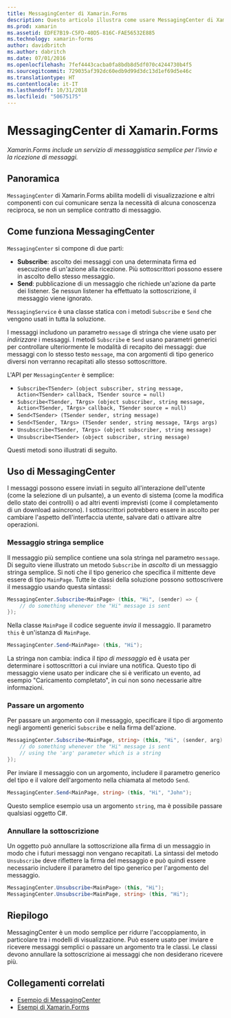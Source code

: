 ```yaml
---
title: MessagingCenter di Xamarin.Forms
description: Questo articolo illustra come usare MessagingCenter di Xamarin.Forms per inviare e ricevere messaggi per ridurre l'accoppiamento tra le classi, ad esempio i modelli di visualizzazione.
ms.prod: xamarin
ms.assetid: EDFE7B19-C5FD-40D5-816C-FAE56532E885
ms.technology: xamarin-forms
author: davidbritch
ms.author: dabritch
ms.date: 07/01/2016
ms.openlocfilehash: 7fef4443cacba0fa8bdb8d5df070c4244730b4f5
ms.sourcegitcommit: 729035af392dc60edb9d99d3dc13d1ef69d5e46c
ms.translationtype: HT
ms.contentlocale: it-IT
ms.lasthandoff: 10/31/2018
ms.locfileid: "50675175"
---
```

# <a name="xamarinforms-messagingcenter"></a>MessagingCenter di Xamarin.Forms

_Xamarin.Forms include un servizio di messaggistica semplice per l'invio e la ricezione di messaggi._

<a name="Overview" />

## <a name="overview"></a>Panoramica

`MessagingCenter` di Xamarin.Forms abilita modelli di visualizzazione e altri componenti con cui comunicare senza la necessità di alcuna conoscenza reciproca, se non un semplice contratto di messaggio.

<a name="How_the_MessagingCenter_Works" />

## <a name="how-the-messagingcenter-works"></a>Come funziona MessagingCenter

`MessagingCenter` si compone di due parti:

-  **Subscribe**: ascolto dei messaggi con una determinata firma ed esecuzione di un'azione alla ricezione. Più sottoscrittori possono essere in ascolto dello stesso messaggio.
-  **Send**: pubblicazione di un messaggio che richiede un'azione da parte dei listener. Se nessun listener ha effettuato la sottoscrizione, il messaggio viene ignorato.


`MessagingService` è una classe statica con i metodi `Subscribe` e `Send` che vengono usati in tutta la soluzione.

I messaggi includono un parametro `message` di stringa che viene usato per *indirizzare* i messaggi. I metodi `Subscribe` e `Send` usano parametri generici per controllare ulteriormente le modalità di recapito dei messaggi: due messaggi con lo stesso testo `message`, ma con argomenti di tipo generico diversi non verranno recapitati allo stesso sottoscrittore.

L'API per `MessagingCenter` è semplice:

- `Subscribe<TSender> (object subscriber, string message, Action<TSender> callback, TSender source = null)`
- `Subscribe<TSender, TArgs> (object subscriber, string message, Action<TSender, TArgs> callback, TSender source = null)`
- `Send<TSender> (TSender sender, string message)`
- `Send<TSender, TArgs> (TSender sender, string message, TArgs args)`
- `Unsubscribe<TSender, TArgs> (object subscriber, string message)`
- `Unsubscribe<TSender> (object subscriber, string message)`

Questi metodi sono illustrati di seguito.

<a name="Using_the_MessagingCenter" />

## <a name="using-the-messagingcenter"></a>Uso di MessagingCenter

I messaggi possono essere inviati in seguito all'interazione dell'utente (come la selezione di un pulsante), a un evento di sistema (come la modifica dello stato dei controlli) o ad altri eventi imprevisti (come il completamento di un download asincrono). I sottoscrittori potrebbero essere in ascolto per cambiare l'aspetto dell'interfaccia utente, salvare dati o attivare altre operazioni.

### <a name="simple-string-message"></a>Messaggio stringa semplice

Il messaggio più semplice contiene una sola stringa nel parametro `message`. Di seguito viene illustrato un metodo `Subscribe` in *ascolto* di un messaggio stringa semplice. Si noti che il tipo generico che specifica il mittente deve essere di tipo `MainPage`. Tutte le classi della soluzione possono sottoscrivere il messaggio usando questa sintassi:

```csharp
MessagingCenter.Subscribe<MainPage> (this, "Hi", (sender) => {
    // do something whenever the "Hi" message is sent
});
```

Nella classe `MainPage` il codice seguente *invia* il messaggio. Il parametro `this` è un'istanza di `MainPage`.

```csharp
MessagingCenter.Send<MainPage> (this, "Hi");
```

La stringa non cambia: indica il *tipo di messaggio* ed è usata per determinare i sottoscrittori a cui inviare una notifica. Questo tipo di messaggio viene usato per indicare che si è verificato un evento, ad esempio "Caricamento completato", in cui non sono necessarie altre informazioni.

### <a name="passing-an-argument"></a>Passare un argomento

Per passare un argomento con il messaggio, specificare il tipo di argomento negli argomenti generici `Subscribe` e nella firma dell'azione.

```csharp
MessagingCenter.Subscribe<MainPage, string> (this, "Hi", (sender, arg) => {
    // do something whenever the "Hi" message is sent
    // using the 'arg' parameter which is a string
});
```

Per inviare il messaggio con un argomento, includere il parametro generico del tipo e il valore dell'argomento nella chiamata al metodo `Send`.

```csharp
MessagingCenter.Send<MainPage, string> (this, "Hi", "John");
```

Questo semplice esempio usa un argomento `string`, ma è possibile passare qualsiasi oggetto C#.

### <a name="unsubscribe"></a>Annullare la sottoscrizione

Un oggetto può annullare la sottoscrizione alla firma di un messaggio in modo che i futuri messaggi non vengano recapitati. La sintassi del metodo `Unsubscribe` deve riflettere la firma del messaggio e può quindi essere necessario includere il parametro del tipo generico per l'argomento del messaggio.

```csharp
MessagingCenter.Unsubscribe<MainPage> (this, "Hi");
MessagingCenter.Unsubscribe<MainPage, string> (this, "Hi");
```

<a name="Summary" />

## <a name="summary"></a>Riepilogo

MessagingCenter è un modo semplice per ridurre l'accoppiamento, in particolare tra i modelli di visualizzazione. Può essere usato per inviare e ricevere messaggi semplici o passare un argomento tra le classi. Le classi devono annullare la sottoscrizione ai messaggi che non desiderano ricevere più.


## <a name="related-links"></a>Collegamenti correlati

- [Esempio di MessagingCenter](https://developer.xamarin.com/samples/UsingMessagingCenter)
- [Esempi di Xamarin.Forms](https://github.com/xamarin/xamarin-forms-samples)
